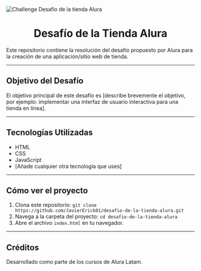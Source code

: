 ![Challenge Desafio de la tienda Alura](https://github.com/user-attachments/assets/92426a33-e0f2-4793-a06e-36bd9d22bd1f)


<h1 align="center"> Desafío de la Tienda Alura </h1>

Este repositorio contiene la resolución del desafío propuesto por Alura para la creación de una aplicación/sitio web de tienda.

---

## Objetivo del Desafío

El objetivo principal de este desafío es [describe brevemente el objetivo, por ejemplo: implementar una interfaz de usuario interactiva para una tienda en línea].

---

## Tecnologías Utilizadas

* HTML
* CSS
* JavaScript
* [Añade cualquier otra tecnología que uses]

---

## Cómo ver el proyecto

1.  Clona este repositorio: `git clone https://github.com/JavierErick01/desafio-de-la-tienda-alura.git`
2.  Navega a la carpeta del proyecto: `cd desafio-de-la-tienda-alura`
3.  Abre el archivo `index.html` en tu navegador.

---

## Créditos

Desarrollado como parte de los cursos de Alura Latam.
